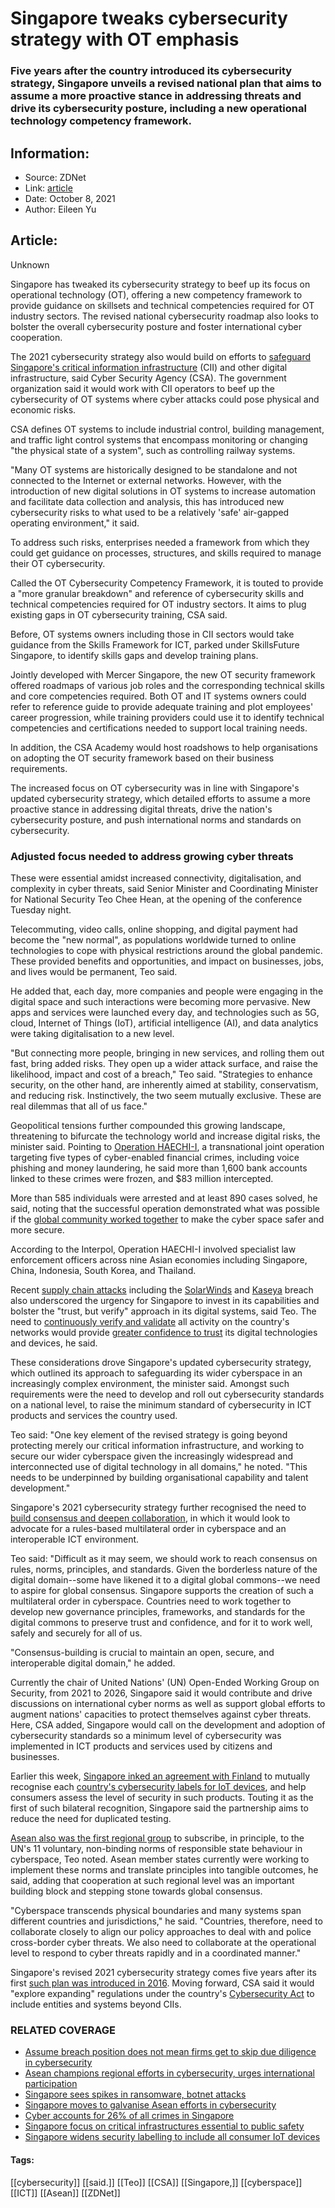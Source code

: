 # Singapore tweaks cybersecurity strategy with OT emphasis
### Five years after the country introduced its cybersecurity strategy, Singapore unveils a revised national plan that aims to assume a more proactive stance in addressing threats and drive its cybersecurity posture, including a new operational technology competency framework.

## Information:
+ Source: ZDNet
+ Link: [article](https://www.zdnet.com/article/singapore-tweaks-cybersecurity-strategy-with-ot-emphasis/)
+ Date: October 8, 2021
+ Author: Eileen Yu


## Article:
Unknown

Singapore has tweaked its cybersecurity strategy to beef up its focus on operational technology (OT), offering a new competency framework to provide guidance on skillsets and technical competencies required for OT industry sectors. The revised national cybersecurity roadmap also looks to bolster the overall cybersecurity posture and foster international cyber cooperation. 

The 2021 cybersecurity strategy also would build on efforts to [safeguard Singapore's critical information infrastructure](https://www.zdnet.com/article/singapore-focus-on-critical-infrastructures-essential-to-public-safety/) (CII) and other digital infrastructure, said Cyber Security Agency (CSA). The government organization said it would work with CII operators to beef up the cybersecurity of OT systems where cyber attacks could pose physical and economic risks.

CSA defines OT systems to include industrial control, building management, and traffic light control systems that encompass monitoring or changing "the physical state of a system", such as controlling railway systems. 


"Many OT systems are historically designed to be standalone and not connected to the Internet or external networks. However, with the introduction of new digital solutions in OT systems to increase automation and facilitate data collection and analysis, this has introduced new cybersecurity risks to what used to be a relatively 'safe' air-gapped operating environment," it said. 

To address such risks, enterprises needed a framework from which they could get guidance on processes, structures, and skills required to manage their OT cybersecurity. 

Called the OT Cybersecurity Competency Framework, it is touted to provide a "more granular breakdown" and reference of cybersecurity skills and technical competencies required for OT industry sectors. It aims to plug existing gaps in OT cybersecurity training, CSA said. 

Before, OT systems owners including those in CII sectors would take guidance from the Skills Framework for ICT, parked under SkillsFuture Singapore, to identify skills gaps and develop training plans.






Jointly developed with Mercer Singapore, the new OT security framework offered roadmaps of various job roles and the corresponding technical skills and core competencies required. Both OT and IT systems owners could refer to reference guide to provide adequate training and plot employees' career progression, while training providers could use it to identify technical competencies and certifications needed to support local training needs.

In addition, the CSA Academy would host roadshows to help organisations on adopting the OT security framework based on their business requirements. 

The increased focus on OT cybersecurity was in line with Singapore's updated cybersecurity strategy, which detailed efforts to assume a more proactive stance in addressing digital threats, drive the nation's cybersecurity posture, and push international norms and standards on cybersecurity. 

### Adjusted focus needed to address growing cyber threats

These were essential amidst increased connectivity, digitalisation, and complexity in cyber threats, said Senior Minister and Coordinating Minister for National Security Teo Chee Hean, at the opening of the conference Tuesday night.

Telecommuting, video calls, online shopping, and digital payment had become the "new normal", as populations worldwide turned to online technologies to cope with physical restrictions around the global pandemic. These provided benefits and opportunities, and impact on businesses, jobs, and lives would be permanent, Teo said. 

He added that, each day, more companies and people were engaging in the digital space and such interactions were becoming more pervasive. New apps and services were launched every day, and technologies such as 5G, cloud, Internet of Things (IoT), artificial intelligence (AI), and data analytics were taking digitalisation to a new level. 

"But connecting more people, bringing in new services, and rolling them out fast, bring added risks. They open up a wider attack surface, and raise the likelihood, impact and cost of a breach," Teo said. "Strategies to enhance security, on the other hand, are inherently aimed at stability, conservatism, and reducing risk. Instinctively, the two seem mutually exclusive. These are real dilemmas that all of us face."


Geopolitical tensions further compounded this growing landscape, threatening to bifurcate the technology world and increase digital risks, the minister said. Pointing to [Operation HAECHI-I](https://www.zdnet.com/article/asian-cybercrime-takedown-leads-to-intercept-of-83-million-in-financial-theft/), a transnational joint operation targeting five types of cyber-enabled financial crimes, including voice phishing and money laundering, he said more than 1,600 bank accounts linked to these crimes were frozen, and $83 million intercepted. 

More than 585 individuals were arrested and at least 890 cases solved, he said, noting that the successful operation demonstrated what was possible if the [global community worked together](https://www.zdnet.com/article/singapore-urges-need-to-thwart-cyberattacks-with-coordinated-local-global-efforts/) to make the cyber space safer and more secure. 

According to the Interpol, Operation HAECHI-I involved specialist law enforcement officers across nine Asian economies including Singapore, China, Indonesia, South Korea, and Thailand. 

Recent [supply chain attacks](https://www.zdnet.com/article/growing-reliance-on-third-party-suppliers-signals-increasing-security-risks/) including the [SolarWinds](https://www.zdnet.com/article/singapore-assessing-whatsapp-privacy-policy-change-not-adversely-affected-in-solarwinds-breach/) and [Kaseya](https://www.zdnet.com/article/kaseya-ransomware-attack-1500-companies-affected-company-confirms/) breach also underscored the urgency for Singapore to invest in its capabilities and bolster the "trust, but verify" approach in its digital systems, said Teo. The need to [continuously verify and validate](https://www.zdnet.com/article/constant-review-of-third-party-security-critical-as-ransomware-threat-climbs/) all activity on the country's networks would provide [greater confidence to trust](https://www.zdnet.com/article/zero-trust-basic-cyber-hygiene-best-defence-against-third-party-attacks/) its digital technologies and devices, he said.

These considerations drove Singapore's updated cybersecurity strategy, which outlined its approach to safeguarding its wider cyberspace in an increasingly complex environment, the minister said. Amongst such requirements were the need to develop and roll out cybersecurity standards on a national level, to raise the minimum standard of cybersecurity in ICT products and services the country used.

Teo said: "One key element of the revised strategy is going beyond protecting merely our critical information infrastructure, and working to secure our wider cyberspace given the increasingly widespread and interconnected use of digital technology in all domains," he noted. "This needs to be underpinned by building organisational capability and talent development."

Singapore's 2021 cybersecurity strategy further recognised the need to [build consensus and deepen collaboration](https://www.zdnet.com/article/asean-champions-regional-efforts-in-cybersecurity-urges-international-participation/), in which it would look to advocate for a rules-based multilateral order in cyberspace and an interoperable ICT environment. 

Teo said: "Difficult as it may seem, we should work to reach consensus on rules, norms, principles, and standards. Given the borderless nature of the digital domain--some have likened it to a digital global commons--we need to aspire for global consensus. Singapore supports the creation of such a multilateral order in cyberspace. Countries need to work together to develop new governance principles, frameworks, and standards for the digital commons to preserve trust and confidence, and for it to work well, safely and securely for all of us.

"Consensus-building is crucial to maintain an open, secure, and interoperable digital domain," he added.

Currently the chair of United Nations' (UN) Open-Ended Working Group on Security, from 2021 to 2026, Singapore said it would contribute and drive discussions on international cyber norms as well as support global efforts to augment nations' capacities to protect themselves against cyber threats. Here, CSA added, Singapore would call on the development and adoption of cybersecurity standards so a minimum level of cybersecurity was implemented in ICT products and services used by citizens and businesses. 

Earlier this week, [Singapore inked an agreement with Finland](https://www.zdnet.com/article/singapore-inks-pact-with-finland-to-mutually-recognise-iot-security-labels/) to mutually recognise each [country's cybersecurity labels for IoT devices](https://www.zdnet.com/article/singapore-widens-security-labelling-to-include-all-consumer-iot-devices/), and help consumers assess the level of security in such products. Touting it as the first of such bilateral recognition, Singapore said the partnership aims to reduce the need for duplicated testing. 

[Asean also was the first regional group](https://www.zdnet.com/article/asean-champions-regional-efforts-in-cybersecurity-urges-international-participation/) to subscribe, in principle, to the UN's 11 voluntary, non-binding norms of responsible state behaviour in cyberspace, Teo noted. Asean member states currently were working to implement these norms and translate principles into tangible outcomes, he said, adding that cooperation at such regional level was an important building block and stepping stone towards global consensus. 

"Cyberspace transcends physical boundaries and many systems span different countries and jurisdictions," he said. "Countries, therefore, need to collaborate closely to align our policy approaches to deal with and police cross-border cyber threats. We also need to collaborate at the operational level to respond to cyber threats rapidly and in a coordinated manner."

Singapore's revised 2021 cybersecurity strategy comes five years after its first [such plan was introduced in 2016](https://www.zdnet.com/article/spore-launches-new-5-year-cybersecurity-roadmap/). Moving forward, CSA said it would "explore expanding" regulations under the country's [Cybersecurity Act](https://www.zdnet.com/article/singapore-unveils-first-look-at-new-cybersecurity-laws/) to include entities and systems beyond CIIs.

### RELATED COVERAGE

* [Assume breach position does not mean firms get to skip due diligence in cybersecurity](https://www.zdnet.com/article/assume-breach-position-does-not-mean-firms-get-to-skip-due-diligence/)
* [Asean champions regional efforts in cybersecurity, urges international participation](https://www.zdnet.com/article/asean-champions-regional-efforts-in-cybersecurity-urges-international-participation/)
* [Singapore sees spikes in ransomware, botnet attacks](https://www.zdnet.com/article/singapore-sees-spikes-in-ransomware-botnet-attacks/)
* [Singapore moves to galvanise Asean efforts in cybersecurity](https://www.zdnet.com/article/singapore-moves-to-galvanise-asean-efforts-in-cybersecurity/)
* [Cyber accounts for 26% of all crimes in Singapore](https://www.zdnet.com/article/cyber-accounts-for-26-of-all-crimes-in-singapore/)
* [Singapore focus on critical infrastructures essential to public safety](https://www.zdnet.com/article/singapore-focus-on-critical-infrastructures-essential-to-public-safety/)
* [Singapore widens security labelling to include all consumer IoT devices](https://www.zdnet.com/article/singapore-widens-security-labelling-to-include-all-consumer-iot-devices/)





#### Tags:
[[cybersecurity]] [[said.]] [[Teo]] [[CSA]] [[Singapore,]] [[cyberspace]] [[ICT]] [[Asean]] [[ZDNet]]
